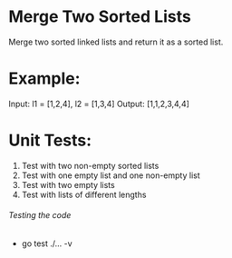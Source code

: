 # Merge Two Sorted Lists

Merge two sorted linked lists and return it as a sorted list.

# Example:

Input: l1 = [1,2,4], l2 = [1,3,4]
Output: [1,1,2,3,4,4]

# Unit Tests:

1. Test with two non-empty sorted lists
2. Test with one empty list and one non-empty list
3. Test with two empty lists
4. Test with lists of different lengths

###### Testing the code

- go test ./... -v

